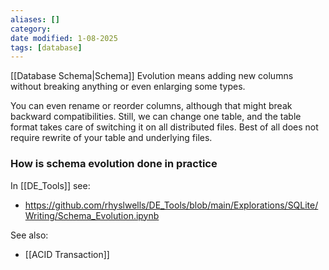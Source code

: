 ```yaml
---
aliases: []
category:
date modified: 1-08-2025
tags: [database]
---
```

[[Database Schema|Schema]] Evolution means adding new columns without breaking anything or even enlarging some types. 

You can even rename or reorder columns, although that might break backward compatibilities. Still, we can change one table, and the table format takes care of switching it on all distributed files. Best of all does not require rewrite of your table and underlying files.

### How is schema evolution done in practice

In [[DE_Tools]] see:
- https://github.com/rhyslwells/DE_Tools/blob/main/Explorations/SQLite/Writing/Schema_Evolution.ipynb

See also:
- [[ACID Transaction]]


